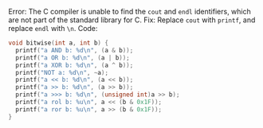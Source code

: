 Error: The C compiler is unable to find the `cout` and `endl` identifiers, which are not part of the standard library for C.
Fix: Replace `cout` with `printf`, and replace `endl` with `\n`.
Code:
```c
void bitwise(int a, int b) {
  printf("a AND b: %d\n", (a & b));
  printf("a OR b: %d\n", (a | b));
  printf("a XOR b: %d\n", (a ^ b));
  printf("NOT a: %d\n", ~a);
  printf("a << b: %d\n", (a << b));
  printf("a >> b: %d\n", (a >> b));
  printf("a >>> b: %d\n", (unsigned int)a >> b);
  printf("a rol b: %u\n", a << (b & 0x1F));
  printf("a ror b: %u\n", a >> (b & 0x1F));
}
```
